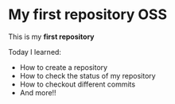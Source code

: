 # My first repository OSS

This is my **first repository**

Today I learned:

* How to create a repository
* How to check the status of my repository
* How to checkout different commits
* And more!!
